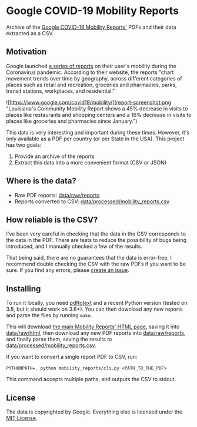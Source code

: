 # Google COVID-19 Mobility Reports

Archive of the [Google COVID-19 Mobility Reports'][google-reports] PDFs and their data extracted
as a CSV.

## Motivation

Google launched [a series of reports][google-reports] on their user's mobility
during the Coronavirus pandemic. According to their website, the reports "chart
movement trends over time by geography, across different categories of places
such as retail and recreation, groceries and pharmacies, parks, transit
stations, workplaces, and residential."

![https://www.google.com/covid19/mobility/](report-screenshot.png "Louisiana's Community Mobility Report shows a 45% decrease in visits to places like restaurants and shopping centers and a 16% decrease in visits to places like groceries and pharmacies since January.")

This data is very interesting and important during these times. However, it's
only available as a PDF per country (or per State in the USA). This project has
two goals:

1. Provide an archive of the reports
2. Extract this data into a more convenient format (CSV or JSON)

## Where is the data?

* Raw PDF reports: [data/raw/reports](data/raw/reports)
* Reports converted to CSV: [data/processed/mobility_reports.csv](data/processed/mobility_reports.csv)

## How reliable is the CSV?

I've been very careful in checking that the data in the CSV corresponds to the
data in the PDF. There are tests to reduce the possibility of bugs being
introduced, and I manually checked a few of the results.

That being said, there are no guarantees that the data is error-free. I
recommend double checking the CSV with the raw PDFs if you want to be sure. If
you find any errors, please [create an issue][new-issue].

## Installing

To run it locally, you need [pdftotext][pdftotext] and a recent Python version
(tested on 3.8, but it should work on 3.6+). You can then download any new
reports and parse the files by running `make`.

This will download [the main Mobility Reports' HTML page][google-reports],
saving it into [data/raw/html](data/raw/html), then download any new PDF
reports into [data/raw/reports](data/raw/reports), and finally parse them,
saving the results to
[data/processed/mobility_reports.csv](data/processed/mobility_reports.csv).

If you want to convert a single report PDF to CSV, run:

```
PYTHONPATH=. python mobility_reports/cli.py <PATH_TO_THE_PDF>
```

This command accepts multiple paths, and outputs the CSV to stdout.

## License

The data is copyrighted by Google. Everything else is licensed under the [MIT
License](LICENSE.txt).

[google-reports]: https://www.google.com/covid19/mobility/
[new-issue]: https://github.com/vitorbaptista/google-covid19-mobility-reports/issues
[pdftotext]: http://poppler.freedesktop.org
